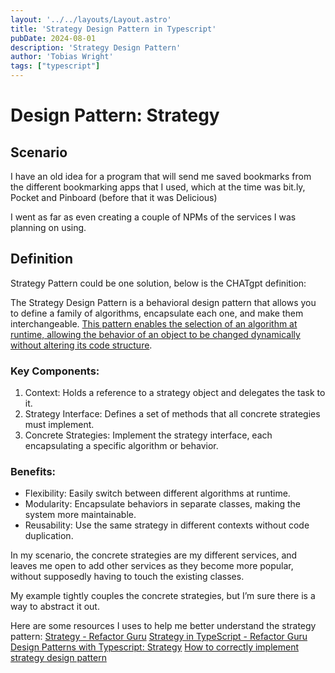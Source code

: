 ```yaml
---
layout: '../../layouts/Layout.astro'
title: 'Strategy Design Pattern in Typescript'
pubDate: 2024-08-01
description: 'Strategy Design Pattern'
author: 'Tobias Wright'
tags: ["typescript"]
---
```


# Design Pattern: Strategy

## Scenario
I have an old idea for a program that will send me saved bookmarks from the different bookmarking apps that I used, which at the time was bit.ly, Pocket and Pinboard (before that it was Delicious) 

I went as far as even creating a couple of NPMs of the services I was planning on using.

## Definition
Strategy Pattern could be one solution, below is the CHATgpt definition:

The Strategy Design Pattern is a behavioral design pattern that allows you to define a family of algorithms, encapsulate each one, and make them interchangeable. [This pattern enables the selection of an algorithm at runtime, allowing the behavior of an object to be changed dynamically without altering its code structure](https://www.geeksforgeeks.org/strategy-pattern-set-1/).

### Key Components:
1.	Context: Holds a reference to a strategy object and delegates the task to it.
2.	Strategy Interface: Defines a set of methods that all concrete strategies must implement.
3.	Concrete Strategies: Implement the strategy interface, each encapsulating a specific algorithm or behavior.

### Benefits:
- Flexibility: Easily switch between different algorithms at runtime.
- Modularity: Encapsulate behaviors in separate classes, making the system more maintainable.
- Reusability: Use the same strategy in different contexts without code duplication.

In my scenario, the concrete strategies are my different services, and leaves me open to add other services as they  become more popular, without supposedly having to touch the existing classes.

My example tightly couples the concrete strategies, but I’m sure there is a way to abstract it out.

Here are some resources I uses to help me better understand the strategy pattern:
[Strategy - Refactor Guru](https://refactoring.guru/design-patterns/strategy)
[Strategy in TypeScript - Refactor Guru](https://refactoring.guru/design-patterns/strategy/typescript/example)
[Design Patterns with Typescript: Strategy](https://medium.com/@gabriel_avila/design-patterns-with-typescript-strategy-35007cbcd57a)
[How to correctly implement strategy design pattern](https://stackoverflow.com/questions/60107761/how-to-correctly-implement-strategy-design-pattern)

